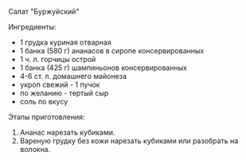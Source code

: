 Салат "Буржуйский"

Ингредиенты:

* 1 грудка куриная отварная
* 1 банка (580 г) ананасов в сиропе консервированных
* 1 ч. л. горчицы острой
* 1 банка (425 г) шампиньонов консервированных
* 4-6 ст. л. домашнего майонеза
* укроп свежий - 1 пучок
* по желанию - тертый сыр
* соль по вкусу

Этапы приготовления:

1. Ананас нарезать кубиками.
2. Вареную грудку без кожи нарезать кубиками или разобрать на волокна.
